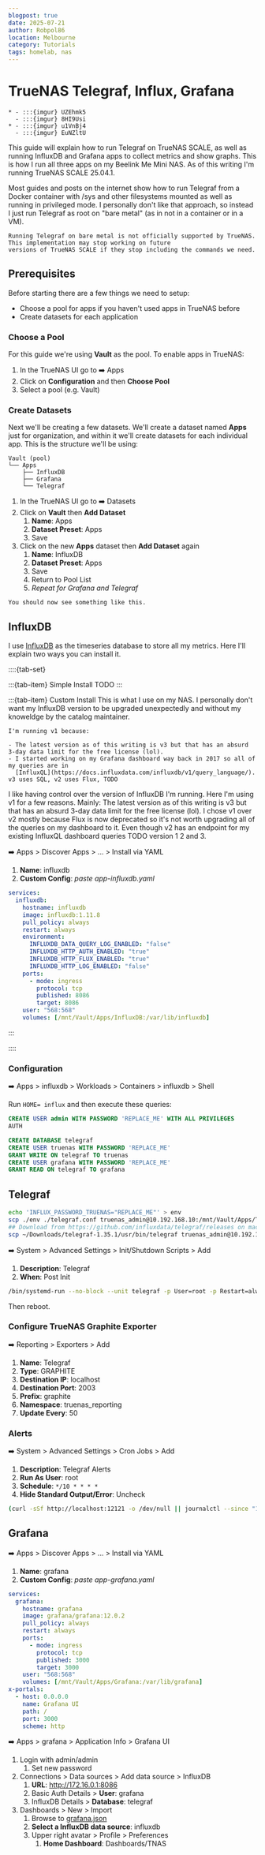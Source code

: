 ```yaml
---
blogpost: true
date: 2025-07-21
author: Robpol86
location: Melbourne
category: Tutorials
tags: homelab, nas
---
```


# TrueNAS Telegraf, Influx, Grafana

```{list-table}
* - :::{imgur} UZEhmk5
  - :::{imgur} 8HI9Usi
* - :::{imgur} u1VnBj4
  - :::{imgur} EuNZltU
```

This guide will explain how to run Telegraf on TrueNAS SCALE, as well as running InfluxDB and Grafana apps to collect metrics
and show graphs. This is how I run all three apps on my Beelink Me Mini NAS. As of this writing I'm running TrueNAS SCALE
25.04.1.

Most guides and posts on the internet show how to run Telegraf from a Docker container with /sys and other filesystems
mounted as well as running in privileged mode. I personally don't like that approach, so instead I just run Telegraf as root
on "bare metal" (as in not in a container or in a VM).

```{warning}
Running Telegraf on bare metal is not officially supported by TrueNAS. This implementation may stop working on future
versions of TrueNAS SCALE if they stop including the commands we need.
```

## Prerequisites

Before starting there are a few things we need to setup:

- Choose a pool for apps if you haven't used apps in TrueNAS before
- Create datasets for each application

### Choose a Pool

For this guide we're using **Vault** as the pool. To enable apps in TrueNAS:

1. In the TrueNAS UI go to ➡️ Apps
1. Click on **Configuration** and then **Choose Pool**
1. Select a pool (e.g. Vault)

### Create Datasets

Next we'll be creating a few datasets. We'll create a dataset named **Apps** just for organization, and within it we'll
create datasets for each individual app. This is the structure we'll be using:

```
Vault (pool)
└── Apps
    ├── InfluxDB
    ├── Grafana
    └── Telegraf
```

1. In the TrueNAS UI go to ➡️ Datasets
1. Click on **Vault** then **Add Dataset**
    1. **Name**: Apps
    1. **Dataset Preset**: Apps
    1. Save
1. Click on the new **Apps** dataset then **Add Dataset** again
    1. **Name**: InfluxDB
    1. **Dataset Preset**: Apps
    1. Save
    1. Return to Pool List
    1. *Repeat for Grafana and Telegraf*

```{imgur-figure} TODO
You should now see something like this.
```

## InfluxDB

I use [InfluxDB](https://www.influxdata.com/) as the timeseries database to store all my metrics. Here I'll explain two ways
you can install it.

::::{tab-set}

:::{tab-item} Simple Install
TODO
:::

:::{tab-item} Custom Install
This is what I use on my NAS. I personally don't want my InfluxDB version to be upgraded unexpectedly and without my
knoweldge by the catalog maintainer.

```{note}
I'm running v1 because:

- The latest version as of this writing is v3 but that has an absurd 3-day data limit for the free license (lol).
- I started working on my Grafana dashboard way back in 2017 so all of my queries are in
  [InfluxQL](https://docs.influxdata.com/influxdb/v1/query_language/). v3 uses SQL, v2 uses Flux, TODO
```

I like having control over the version of InfluxDB I'm running. Here I'm using v1 for a few reasons. Mainly: The latest
version as of this writing is v3 but that has an absurd 3-day data limit for the free license (lol). I chose v1 over v2 mostly because Flux is now deprecated so it's not worth upgrading all of the queries on my dashboard to it. Even though v2 has an endpoint for my existing InfluxQL dashboard queries
TODO version 1 2 and 3.

➡️ Apps > Discover Apps > ... > Install via YAML

1. **Name**: influxdb
1. **Custom Config**: *paste app-influxdb.yaml*

```yaml
services:
  influxdb:
    hostname: influxdb
    image: influxdb:1.11.8
    pull_policy: always
    restart: always
    environment:
      INFLUXDB_DATA_QUERY_LOG_ENABLED: "false"
      INFLUXDB_HTTP_AUTH_ENABLED: "true"
      INFLUXDB_HTTP_FLUX_ENABLED: "true"
      INFLUXDB_HTTP_LOG_ENABLED: "false"
    ports:
      - mode: ingress
        protocol: tcp
        published: 8086
        target: 8086
    user: "568:568"
    volumes: [/mnt/Vault/Apps/InfluxDB:/var/lib/influxdb]
```
:::

::::

### Configuration

➡️ Apps > influxdb > Workloads > Containers > influxdb > Shell

Run `HOME= influx` and then execute these queries:

```sql
CREATE USER admin WITH PASSWORD 'REPLACE_ME' WITH ALL PRIVILEGES
AUTH

CREATE DATABASE telegraf
CREATE USER truenas WITH PASSWORD 'REPLACE_ME'
GRANT WRITE ON telegraf TO truenas
CREATE USER grafana WITH PASSWORD 'REPLACE_ME'
GRANT READ ON telegraf TO grafana
```

## Telegraf

```bash
echo 'INFLUX_PASSWORD_TRUENAS="REPLACE_ME"' > env
scp ./env ./telegraf.conf truenas_admin@10.192.168.10:/mnt/Vault/Apps/Telegraf/
## Download from https://github.com/influxdata/telegraf/releases on macOS, then:
scp ~/Downloads/telegraf-1.35.1/usr/bin/telegraf truenas_admin@10.192.168.10:/mnt/Vault/Apps/Telegraf/
```

➡️ System > Advanced Settings > Init/Shutdown Scripts > Add

1. **Description**: Telegraf
1. **When**: Post Init

```bash
/bin/systemd-run --no-block --unit telegraf -p User=root -p Restart=always -p RestartSec=30 -p EnvironmentFile=/mnt/Vault/Apps/Telegraf/env /mnt/Vault/Apps/Telegraf/telegraf --config /mnt/Vault/Apps/Telegraf/telegraf.conf
```

Then reboot.

### Configure TrueNAS Graphite Exporter

➡️ Reporting > Exporters > Add

1. **Name**: Telegraf
1. **Type**: GRAPHITE
1. **Destination IP**: localhost
1. **Destination Port**: 2003
1. **Prefix**: graphite
1. **Namespace**: truenas_reporting
1. **Update Every**: 50

### Alerts

➡️ System > Advanced Settings > Cron Jobs > Add

1. **Description**: Telegraf Alerts
1. **Run As User**: root
1. **Schedule**: `*/10 * * * *`
1. **Hide Standard Output/Error**: Uncheck

```bash
(curl -sSf http://localhost:12121 -o /dev/null || journalctl --since "1 minute ago" -u telegraf)
```

## Grafana


➡️ Apps > Discover Apps > ... > Install via YAML

1. **Name**: grafana
1. **Custom Config**: *paste app-grafana.yaml*

```yaml
services:
  grafana:
    hostname: grafana
    image: grafana/grafana:12.0.2
    pull_policy: always
    restart: always
    ports:
      - mode: ingress
        protocol: tcp
        published: 3000
        target: 3000
    user: "568:568"
    volumes: [/mnt/Vault/Apps/Grafana:/var/lib/grafana]
x-portals:
  - host: 0.0.0.0
    name: Grafana UI
    path: /
    port: 3000
    scheme: http
```

➡️ Apps > grafana > Application Info > Grafana UI

1. Login with admin/admin
    1. Set new password
1. Connections > Data sources > Add data source > InfluxDB
    1. **URL**: http://172.16.0.1:8086
    1. Basic Auth Details > **User**: grafana
    1. InfluxDB Details > **Database**: telegraf
1. Dashboards > New > Import
    1. Browse to [grafana.json](/_static/grafana.json)
    1. **Select a InfluxDB data source**: influxdb
    1. Upper right avatar > Profile > Preferences
        1. **Home Dashboard**: Dashboards/TNAS

